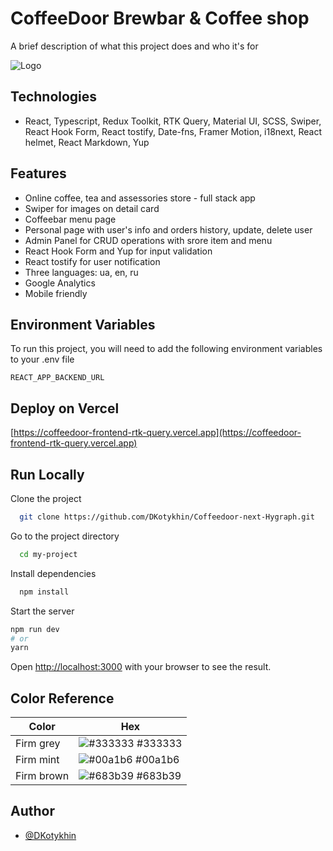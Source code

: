 # CoffeeDoor Brewbar & Coffee shop

A brief description of what this project does and who it's for

![Logo](https://i.ibb.co/VxVb9gn/logo-700x191.webp)

## Technologies

-   React, Typescript, Redux Toolkit, RTK Query, Material UI, SCSS, Swiper, React Hook Form, React tostify, Date-fns, Framer Motion, i18next, React helmet, React Markdown, Yup

## Features

-   Online coffee, tea and assessories store - full stack app
-   Swiper for images on detail card
-   Coffeebar menu page
-   Personal page with user's info and orders history, update, delete user
-   Admin Panel for CRUD operations with srore item and menu
-   React Hook Form and Yup for input validation
-   React tostify for user notification
-   Three languages: ua, en, ru
-   Google Analytics
-   Mobile friendly

## Environment Variables

To run this project, you will need to add the following environment variables to your .env file

`REACT_APP_BACKEND_URL`

## Deploy on Vercel

[https://coffeedoor-frontend-rtk-query.vercel.app](https://coffeedoor-frontend-rtk-query.vercel.app)

## Run Locally

Clone the project

```bash
  git clone https://github.com/DKotykhin/Coffeedoor-next-Hygraph.git
```

Go to the project directory

```bash
  cd my-project
```

Install dependencies

```bash
  npm install
```

Start the server

```bash
npm run dev
# or
yarn
```

Open [http://localhost:3000](http://localhost:3000) with your browser to see the result.

## Color Reference

| Color      | Hex                                                              |
| ---------- | ---------------------------------------------------------------- |
| Firm grey  | ![#333333](https://via.placeholder.com/10/333333?text=+) #333333 |
| Firm mint  | ![#00a1b6](https://via.placeholder.com/10/00a1b6?text=+) #00a1b6 |
| Firm brown | ![#683b39](https://via.placeholder.com/10/683b39?text=+) #683b39 |

## Author

-   [@DKotykhin](https://github.com/DKotykhin)
